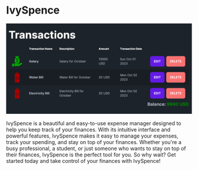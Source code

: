 # IvySpence

![IvySpence](/public/Screenshot.png)

IvySpence is a beautiful and easy-to-use expense manager designed to help you keep track of your finances. With its intuitive interface and powerful features, IvySpence makes it easy to manage your expenses, track your spending, and stay on top of your finances. Whether you're a busy professional, a student, or just someone who wants to stay on top of their finances, IvySpence is the perfect tool for you. So why wait? Get started today and take control of your finances with IvySpence!